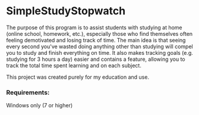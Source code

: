 # SimpleStudyStopwatch

The purpose of this program is to assist students with studying at home (online school, homework, etc.), especially those who find themselves often feeling demotivated and losing track of time. The main idea is that seeing every second you've wasted doing anything other than studying will compel you to study and finish everything on time. It also makes tracking goals (e.g. studying for 3 hours a day) easier and contains a feature, allowing you to track the total time spent learning and on each subject.

This project was created purely for my education and use.

### Requirements:
Windows only (7 or higher)
